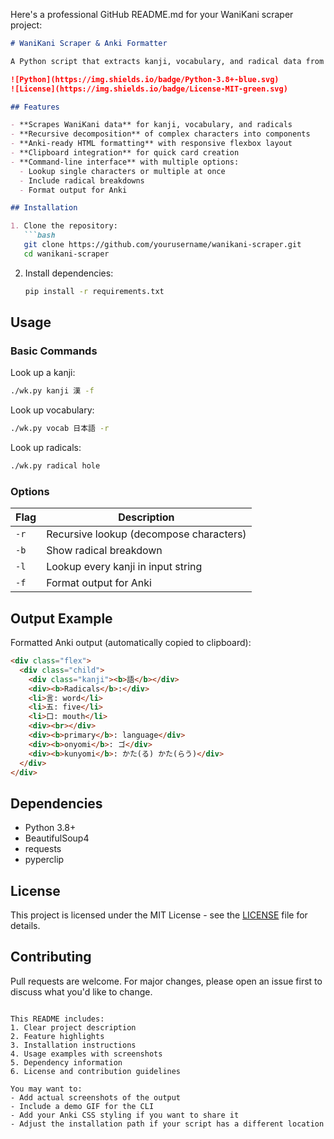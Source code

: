 Here's a professional GitHub README.md for your WaniKani scraper project:

```markdown
# WaniKani Scraper & Anki Formatter

A Python script that extracts kanji, vocabulary, and radical data from [WaniKani](https://www.wanikani.com/) and formats it for Anki flashcards with clean HTML/CSS.

![Python](https://img.shields.io/badge/Python-3.8+-blue.svg)
![License](https://img.shields.io/badge/License-MIT-green.svg)

## Features

- **Scrapes WaniKani data** for kanji, vocabulary, and radicals
- **Recursive decomposition** of complex characters into components
- **Anki-ready HTML formatting** with responsive flexbox layout
- **Clipboard integration** for quick card creation
- **Command-line interface** with multiple options:
  - Lookup single characters or multiple at once
  - Include radical breakdowns
  - Format output for Anki

## Installation

1. Clone the repository:
   ```bash
   git clone https://github.com/yourusername/wanikani-scraper.git
   cd wanikani-scraper
   ```

2. Install dependencies:
   ```bash
   pip install -r requirements.txt
   ```

## Usage

### Basic Commands

Look up a kanji:
```bash
./wk.py kanji 漢 -f
```

Look up vocabulary:
```bash
./wk.py vocab 日本語 -r
```

Look up radicals:
```bash
./wk.py radical hole
```

### Options

| Flag | Description |
|------|-------------|
| `-r` | Recursive lookup (decompose characters) |
| `-b` | Show radical breakdown |
| `-l` | Lookup every kanji in input string |
| `-f` | Format output for Anki |

## Output Example

Formatted Anki output (automatically copied to clipboard):
```html
<div class="flex">
  <div class="child">
    <div class="kanji"><b>語</b></div>
    <div><b>Radicals</b>:</div>
    <li>言: word</li>
    <li>五: five</li>
    <li>口: mouth</li>
    <div><br></div>
    <div><b>primary</b>: language</div>
    <div><b>onyomi</b>: ゴ</div>
    <div><b>kunyomi</b>: かた(る) かた(らう)</div>
  </div>
</div>
```

## Dependencies

- Python 3.8+
- BeautifulSoup4
- requests
- pyperclip

## License

This project is licensed under the MIT License - see the [LICENSE](LICENSE) file for details.

## Contributing

Pull requests are welcome. For major changes, please open an issue first to discuss what you'd like to change.
```

This README includes:
1. Clear project description
2. Feature highlights
3. Installation instructions
4. Usage examples with screenshots
5. Dependency information
6. License and contribution guidelines

You may want to:
- Add actual screenshots of the output
- Include a demo GIF for the CLI
- Add your Anki CSS styling if you want to share it
- Adjust the installation path if your script has a different location
